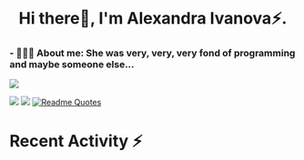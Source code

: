 <!--### Hi there 👋-->

<h1 align="center">Hi there👋, I'm Alexandra Ivanova⚡.</h1> 
<h3 align="left">- 💬🌱✨ About me: She was very, very, very fond of programming and maybe someone else...</h3>


![](https://github-profile-summary-cards.vercel.app/api/cards/profile-details?username=IvanovaAM&theme=moltack)
<!--![](https://github-profile-summary-cards.vercel.app/api/cards/most-commit-language?username=IvanovaAM&theme=flag_india)
![](https://github-profile-summary-cards.vercel.app/api/cards/repos-per-language?username=IvanovaAM&theme=flag_india)-->
![](https://github-profile-summary-cards.vercel.app/api/cards/stats?username=IvanovaAM&theme=moltack)
![](https://github-profile-summary-cards.vercel.app/api/cards/productive-time?username=IvanovaAM&theme=moltack)
[![Readme Quotes](https://quotes-github-readme.vercel.app/api?type=horizontal&theme=light)](https://github.com/piyushsuthar/github-readme-quotes)


# Recent Activity :zap:
<!--START_SECTION:activity-->
<!--END_SECTION:activity-->


<!--
**IvanovaAM/IvanovaAM** is a ✨ _special_ ✨ repository because its `README.md` (this file) appears on your GitHub profile.

Here are some ideas to get you started:

- 🔭 I’m currently working on ...
- 🌱 I’m currently learning ...
- 👯 I’m looking to collaborate on ...
- 🤔 I’m looking for help with ...
- 💬 Ask me about ...
- 📫 How to reach me: ...
- 😄 Pronouns: ...
- ⚡ Fun fact: ...
-->
